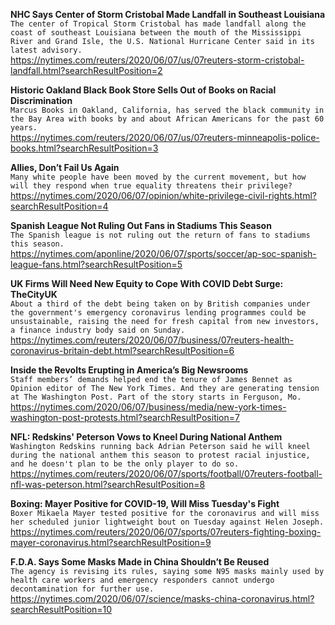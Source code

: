 **NHC Says Center of Storm Cristobal Made Landfall in Southeast Louisiana**\
`The center of Tropical Storm Cristobal has made landfall along the coast of southeast Louisiana between the mouth of the Mississippi River and Grand Isle, the U.S. National Hurricane Center said in its latest advisory.`\
https://nytimes.com/reuters/2020/06/07/us/07reuters-storm-cristobal-landfall.html?searchResultPosition=2

**Historic Oakland Black Book Store Sells Out of Books on Racial Discrimination**\
`Marcus Books in Oakland, California, has served the black community in the Bay Area with books by and about African Americans for the past 60 years.`\
https://nytimes.com/reuters/2020/06/07/us/07reuters-minneapolis-police-books.html?searchResultPosition=3

**Allies, Don’t Fail Us Again**\
`Many white people have been moved by the current movement, but how will they respond when true equality threatens their privilege?`\
https://nytimes.com/2020/06/07/opinion/white-privilege-civil-rights.html?searchResultPosition=4

**Spanish League Not Ruling Out Fans in Stadiums This Season**\
`The Spanish league is not ruling out the return of fans to stadiums this season.`\
https://nytimes.com/aponline/2020/06/07/sports/soccer/ap-soc-spanish-league-fans.html?searchResultPosition=5

**UK Firms Will Need New Equity to Cope With COVID Debt Surge: TheCityUK**\
`About a third of the debt being taken on by British companies under the government's emergency coronavirus lending programmes could be unsustainable, raising the need for fresh capital from new investors, a finance industry body said on Sunday.`\
https://nytimes.com/reuters/2020/06/07/business/07reuters-health-coronavirus-britain-debt.html?searchResultPosition=6

**Inside the Revolts Erupting in America’s Big Newsrooms**\
`Staff members’ demands helped end the tenure of James Bennet as Opinion editor of The New York Times. And they are generating tension at The Washington Post. Part of the story starts in Ferguson, Mo.`\
https://nytimes.com/2020/06/07/business/media/new-york-times-washington-post-protests.html?searchResultPosition=7

**NFL: Redskins' Peterson Vows to Kneel During National Anthem**\
`Washington Redskins running back Adrian Peterson said he will kneel during the national anthem this season to protest racial injustice, and he doesn't plan to be the only player to do so.`\
https://nytimes.com/reuters/2020/06/07/sports/football/07reuters-football-nfl-was-peterson.html?searchResultPosition=8

**Boxing: Mayer Positive for COVID-19, Will Miss Tuesday's Fight**\
`Boxer Mikaela Mayer tested positive for the coronavirus and will miss her scheduled junior lightweight bout on Tuesday against Helen Joseph.`\
https://nytimes.com/reuters/2020/06/07/sports/07reuters-fighting-boxing-mayer-coronavirus.html?searchResultPosition=9

**F.D.A. Says Some Masks Made in China Shouldn’t Be Reused**\
`The agency is revising its rules, saying some N95 masks mainly used by health care workers and emergency responders cannot undergo decontamination for further use.`\
https://nytimes.com/2020/06/07/science/masks-china-coronavirus.html?searchResultPosition=10

